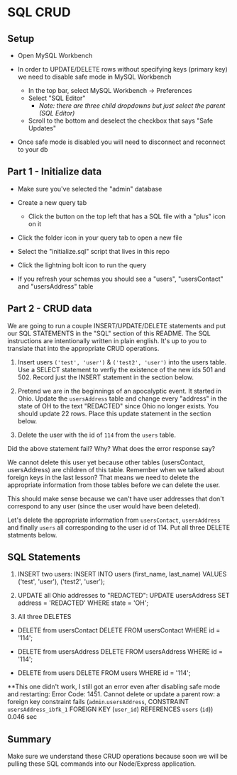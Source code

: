 # SQL CRUD

## Setup

* Open MySQL Workbench

* In order to UPDATE/DELETE rows without specifying keys (primary key) we need to disable safe mode in MySQL Workbench

  * In the top bar, select MySQL Workbench -> Preferences
  * Select "SQL Editor"
    * _Note: there are three child dropdowns but just select the parent (SQL Editor)_
  * Scroll to the bottom and deselect the checkbox that says "Safe Updates"

* Once safe mode is disabled you will need to disconnect and reconnect to your db

## Part 1 - Initialize data

* Make sure you've selected the "admin" database

* Create a new query tab
  * Click the button on the top left that has a SQL file with a "plus" icon on it

* Click the folder icon in your query tab to open a new file

* Select the "initialize.sql" script that lives in this repo

* Click the lightning bolt icon to run the query

* If you refresh your schemas you should see a "users", "usersContact" and "usersAddress" table

## Part 2 - CRUD data

We are going to run a couple INSERT/UPDATE/DELETE statements and put our SQL STATEMENTS in the "SQL" section of this README. The SQL instructions are intentionally written in plain english. It's up to you to translate that into the appropriate CRUD operations.

1. Insert users `('test', 'user')` & `('test2', 'user')` into the users table. Use a SELECT statement to verfiy the existence of the new ids 501 and 502. Record just the INSERT statement in the section below. 

2. Pretend we are in the beginnings of an apocalyptic event. It started in Ohio. Update the `usersAddress` table and change every "address" in the state of OH to the text "REDACTED" since Ohio no longer exists. You should update 22 rows. Place this update statement in the section below. 

3. Delete the user with the id of `114` from the `users` table.

Did the above statement fail? Why? What does the error response say?

We cannot delete this user yet because other tables (usersContact, usersAddress) are children of this table. Remember when we talked about foreign keys in the last lesson? That means we need to delete the appropriate information from those tables before we can delete the user. 

This should make sense because we can't have user addresses that don't correspond to any user (since the user would have been deleted).

Let's delete the appropriate information from `usersContact`, `usersAddress` and finally `users` all corresponding to the user id of 114. Put all three DELETE statments below.


## SQL Statements

1. INSERT two users:
    INSERT INTO users
      (first_name, last_name)
    VALUES 
      ('test', 'user'),
      ('test2', 'user');


2. UPDATE all Ohio addresses to "REDACTED":
    UPDATE
      usersAddress
    SET
      address = 'REDACTED'
    WHERE
      state = 'OH'; 


3. All three DELETES

* DELETE from usersContact
    DELETE FROM
      usersContact
    WHERE
      id = '114';

* DELETE from usersAddress
    DELETE FROM
      usersAddress
    WHERE
      id = '114';

* DELETE from users
    DELETE FROM
      users
    WHERE
      id = '114';

**This one didn't work, I still got an error even after disabling safe mode and restarting:
Error Code: 1451. Cannot delete or update a parent row: a foreign key constraint fails (`admin`.`usersAddress`, CONSTRAINT `usersAddress_ibfk_1` FOREIGN KEY (`user_id`) REFERENCES `users` (`id`))	0.046 sec


## Summary

Make sure we understand these CRUD operations because soon we will be pulling these SQL commands into our Node/Express application.
